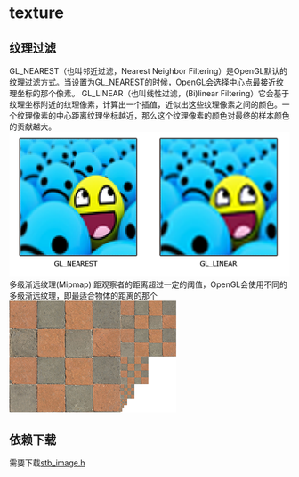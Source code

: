 # texture
## 纹理过滤
GL_NEAREST（也叫邻近过滤，Nearest Neighbor Filtering）是OpenGL默认的纹理过滤方式。当设置为GL_NEAREST的时候，OpenGL会选择中心点最接近纹理坐标的那个像素。
GL_LINEAR（也叫线性过滤，(Bi)linear Filtering）它会基于纹理坐标附近的纹理像素，计算出一个插值，近似出这些纹理像素之间的颜色。一个纹理像素的中心距离纹理坐标越近，那么这个纹理像素的颜色对最终的样本颜色的贡献越大。
![纹理](./img/texture_filtering.png)
多级渐远纹理(Mipmap)
距观察者的距离超过一定的阈值，OpenGL会使用不同的多级渐远纹理，即最适合物体的距离的那个
![多级渐远纹理](./img/mipmaps.png)

## 依赖下载
需要下载[stb_image.h](https://github.com/nothings/stb/blob/master/stb_image.h)